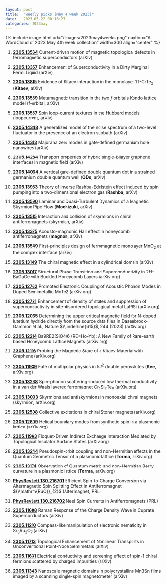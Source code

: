 ```yaml
---
layout: post
title:  "weekly picks (May 4 week 2023)"
date:   2023-05-22 00:16:27
categories: 2023may
---
```



{% include image.html url="/images/2023may4weeks.png" caption="A WordCloud of 2023 May 4th week collection" width=300 align="center" %}




1. **[2305.13564](http://arxiv.org/abs/2305.13564)** Current-driven motion of magnetic topological defects in ferromagnetic superconductors (arXiv)

1. **[2305.13357](http://arxiv.org/abs/2305.13357)** Enhancement of Superconductivity in a Dirty Marginal Fermi Liquid (arXiv)

1. **[2305.13815](http://arxiv.org/abs/2305.13815)** Evidence of Kitaev interaction in the monolayer 1T-CrTe$_2$ (**Kitaev**, arXiv)

1. **[2305.13559](http://arxiv.org/abs/2305.13559)** Metamagnetic transition in the two $f$ orbitals Kondo lattice model (f-orbital, arXiv)

1. **[2305.13557](http://arxiv.org/abs/2305.13557)** Spin loop-current textures in the Hubbard models (loopcurrent, arXiv)

1. **[2305.14348](http://arxiv.org/abs/2305.14348)** A generalized model of the noise spectrum of a two-level fluctuator in the presence of an electron subbath (arXiv)

1. **[2305.14313](http://arxiv.org/abs/2305.14313)** Majorana zero modes in gate-defined germanium hole nanowires (arXiv)

1. **[2305.14284](http://arxiv.org/abs/2305.14284)** Transport properties of hybrid single-bilayer graphene interfaces in magnetic field (arXiv)

1. **[2305.14064](http://arxiv.org/abs/2305.14064)** A vertical gate-defined double quantum dot in a strained germanium double quantum well (**QDs**, arXiv)

1. **[2305.13953](http://arxiv.org/abs/2305.13953)** Theory of inverse Rashba-Edelstein effect induced by spin pumping into a two-dimensional electron gas (**Rashba**, arXiv)

1. **[2305.13590](http://arxiv.org/abs/2305.13590)** Laminar and Quasi-Turbulent Dynamics of a Magnetic Skyrmion Pipe Flow (**Mochizuki**, arXiv)

1. **[2305.13515](http://arxiv.org/abs/2305.13515)** Interaction and collision of skyrmions in chiral antiferromagnets (skyrmion, arXiv)

1. **[2305.13375](http://arxiv.org/abs/2305.13375)** Acousto-magnonic Hall effect in honeycomb antiferromagnets (**magnon**, arXiv)

1. **[2305.13549](http://arxiv.org/abs/2305.13549)** First-principles design of ferromagnetic monolayer MnO$_2$ at the complex interface (arXiv)

1. **[2305.13149](http://arxiv.org/abs/2305.13149)** The chiral magnetic effect in a cylindrical domain (arXiv)




1. **[2305.13017](http://arxiv.org/abs/2305.13017)** Structural Phase Transition and Superconductivity in 2H-BaGaGe with Buckled Honeycomb Layers (arXiv.org)

1. **[2305.12762](http://arxiv.org/abs/2305.12762)** Promoted Electronic Coupling of Acoustic Phonon Modes in Doped Semimetallic MoTe2 (arXiv.org)

1. **[2305.12721](http://arxiv.org/abs/2305.12721)** Enhancement of density of states and suppression of superconductivity in site-disordered topological metal LaPtSi (arXiv.org)

1. **[2305.12065](http://arxiv.org/abs/2305.12065)** Determining the upper critical magnetic field for N-doped lutetium hydride directly from the source data files in Dasenbrock-Gammon et al., Nature $\\underline{615}$, 244 (2023) (arXiv.org)

1. **[2305.12214](http://arxiv.org/abs/2305.12214)** Ba9RE2(SiO4)6 (RE=Ho-Yb): A New Family of Rare-earth based Honeycomb Lattice Magnets (arXiv.org)

1. **[2305.12116](http://arxiv.org/abs/2305.12116)** Probing the Magnetic State of a Kitaev Material with Graphene (arXiv.org)

1. **[2305.11939](http://arxiv.org/abs/2305.11939)** Fate of multipolar physics in $5d^2$ double perovskites (**Kee**, arXiv.org)

1. **[2305.13268](http://arxiv.org/abs/2305.13268)** Spin-phonon scattering-induced low thermal conductivity in a van der Waals layered ferromagnet Cr$_2$Si$_2$Te$_6$ (arXiv.org)

1. **[2305.13003](http://arxiv.org/abs/2305.13003)** Skyrmions and antiskyrmions in monoaxial chiral magnets (skyrmion, arXiv.org)

1. **[2305.12508](http://arxiv.org/abs/2305.12508)** Collective excitations in chiral Stoner magnets (arXiv.org)

1. **[2305.12609](http://arxiv.org/abs/2305.12609)** Helical boundary modes from synthetic spin in a plasmonic lattice (arXiv.org)

1. **[2305.11963](http://arxiv.org/abs/2305.11963)** Floquet-Driven Indirect Exchange Interaction Mediated by Topological Insulator Surface States (arXiv.org)

1. **[2305.13244](http://arxiv.org/abs/2305.13244)** Pseudospin-orbit coupling and non-Hermitian effects in the Quantum Geometric Tensor of a plasmonic lattice (**Torma**, arXiv.org)

1. **[2305.13174](http://arxiv.org/abs/2305.13174)** Observation of Quantum metric and non-Hermitian Berry curvature in a plasmonic lattice (**Torma**, arXiv.org)

1. **[PhysRevLett.130.216701](https://link.aps.org/doi/10.1103/PhysRevLett.130.216701)** Efficient Spin-to-Charge Conversion via Altermagnetic Spin Splitting Effect in Antiferromagnet ${\\mathrm{RuO}}_{2}$ (Altermagnet, PRL)

1. **[PhysRevLett.130.216702](https://link.aps.org/doi/10.1103/PhysRevLett.130.216702)** Neel Spin Currents in Antiferromagnets (PRL)





1. **[2305.11688](http://arxiv.org/abs/2305.11688)** Raman Response of the Charge Density Wave in Cuprate Superconductors (arXiv)

1. **[2305.11210](http://arxiv.org/abs/2305.11210)** Compass-like manipulation of electronic nematicity in Sr$_3$Ru$_2$O$_7$ (arXiv)

1. **[2305.11713](http://arxiv.org/abs/2305.11713)** Topological Enhancement of Nonlinear Transports in Unconventional Point-Node Semimetals (arXiv)

1. **[2305.11631](http://arxiv.org/abs/2305.11631)** Electrical conductivity and screening effect of spin-1 chiral fermions scattered by charged impurities (arXiv)

1. **[2305.11343](http://arxiv.org/abs/2305.11343)** Nanoscale magnetic domains in polycrystalline Mn3Sn films imaged by a scanning single-spin magnetometer (arXiv)
